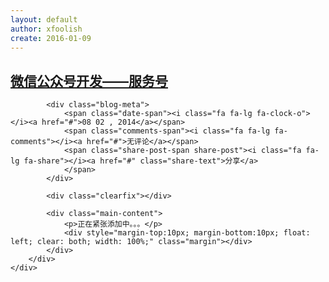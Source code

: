 ```yaml
---
layout: default
author: xfoolish
create: 2016-01-09
---
```


<div class="blog-wrapper wrapper">
	<div class="blog">
		<div class="blog-content">
			<h2 class="blog-header"><a href="#">微信公众号开发——服务号</a></h2>

			<div class="blog-meta">
				<span class="date-span"><i class="fa fa-lg fa-clock-o"></i><a href="#">08 02 , 2014</a></span>
				<span class="comments-span"><i class="fa fa-lg fa-comments"></i><a href="#">无评论</a></span>
				<span class="share-post-span share-post"><i class="fa fa-lg fa-share"></i><a href="#" class="share-text">分享</a>
				</span>
			</div>

			<div class="clearfix"></div>

			<div class="main-content">
				<p>正在紧张添加中。。。</p>
				<div style="margin-top:10px; margin-bottom:10px; float: left; clear: both; width: 100%;" class="margin"></div>
			</div>
		</div>
	</div>
</div>
